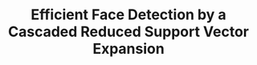 ---
title: "Efficient Face Detection by a Cascaded Reduced Support Vector Expansion"
year: 2004
pdf_url: "http://www.robots.ox.ac.uk/~phst/Papers/SamiRoySoc/proceedingA.pdf"
category: "vision"
author_list: "S. Romdhani, Philip H.S. Torr, B. Sch&#246;lkopf, A. Blake"
grant: "NULL"
pub_in: "In Proceedings of the Royal Society Series A"
---